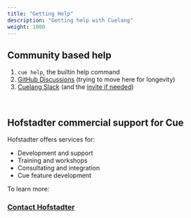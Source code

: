 ```yaml
---
title: "Getting Help"
description: "Getting help with Cuelang"
weight: 1000
---
```


## Community based help

1. `cue help`, the builtin help command
2. [GitHub Discussions](https://github.com/cuelang/cue/discussions) (trying to move here for longevity)
3. [Cuelang Slack](./https://app.slack.com/client/TLUV4Q1ST/CLT3ULF6C) (and the [invite if needed](https://join.slack.com/t/cuelang/shared_invite/enQtNzQwODc3NzYzNTA0LTAxNWQwZGU2YWFiOWFiOWQ4MjVjNGQ2ZTNlMmIxODc4MDVjMDg5YmIyOTMyMjQ2MTkzMTU5ZjA1OGE0OGE1NmE))

<br />

## Hofstadter commercial support for Cue

Hofstadter offers services for:

- Development and support
- Training and workshops
- Consultating and integration
- Cue feature development

To learn more:

### [Contact Hofstadter](mailto:cue@hofstadter.io)

<br />
